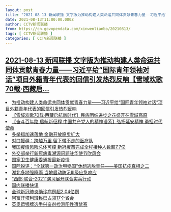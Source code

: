 ```yaml
---
layout: post
title: "2021-08-13 新闻联播 文字版为推动构建人类命运共同体贡献青春力量——习近平给“国际青年领袖对话”项目外籍青年代表的回信引发热烈反响【雪域欢歌70载·西藏启"
date: 2021-08-13T11:00:00.000Z
author: CCTV新闻联播
from: https://cn.govopendata.com/xinwenlianbo/20210813/
tags: [ CCTV新闻联播 ]
categories: [ CCTV新闻联播 ]
---
```

<!--1628852400000-->
[2021-08-13 新闻联播 文字版为推动构建人类命运共同体贡献青春力量——习近平给“国际青年领袖对话”项目外籍青年代表的回信引发热烈反响【雪域欢歌70载·西藏启...](https://cn.govopendata.com/xinwenlianbo/20210813/)
------

<div>
<li><a target="_blank" href="https://cn.govopendata.com/xinwenlianbo/20210813/#252793">为推动构建人类命运共同体贡献青春力量——习近平给“国际青年领袖对话”项目外籍青年代表的回信引发热烈反响</a></li><li><a target="_blank" href="https://cn.govopendata.com/xinwenlianbo/20210813/#252794">【雪域欢歌70载·西藏启航新时代】民族团结进步之花盛开在雪域高原</a></li><li><a target="_blank" href="https://cn.govopendata.com/xinwenlianbo/20210813/#252795">【奋斗百年路 启航新征程 中国共产党人的精神谱系】弘扬延安精神 勇担时代使命</a></li><li><a target="_blank" href="https://cn.govopendata.com/xinwenlianbo/20210813/#252796">多举措加速落地 金融开放稳步扩大</a></li><li><a target="_blank" href="https://cn.govopendata.com/xinwenlianbo/20210813/#252797">对口援疆：跨越万里 留下带不走的医疗队</a></li><li><a target="_blank" href="https://cn.govopendata.com/xinwenlianbo/20210813/#252798">我国疫情风险总体可控 新冠疫苗完成全程接种人数超7.7亿</a></li><li><a target="_blank" href="https://cn.govopendata.com/xinwenlianbo/20210813/#252799">外交部举行新冠病毒溯源问题驻华使节吹风会</a></li><li><a target="_blank" href="https://cn.govopendata.com/xinwenlianbo/20210813/#252800">国家卫生健康委通报最新疫情</a></li><li><a target="_blank" href="https://cn.govopendata.com/xinwenlianbo/20210813/#252801">国际锐评：“全球第一政治甩锅国”休想逃脱责任——美国抗疫真相之二</a></li><li><a target="_blank" href="https://cn.govopendata.com/xinwenlianbo/20210813/#252802">湖北多地强降雨 当地启动防汛Ⅲ级应急响应</a></li><li><a target="_blank" href="https://cn.govopendata.com/xinwenlianbo/20210813/#252803">“西部·联合-2021”演习展开联合实兵行动</a></li><li><a target="_blank" href="https://cn.govopendata.com/xinwenlianbo/20210813/#252804">国内联播快讯</a></li><li><a target="_blank" href="https://cn.govopendata.com/xinwenlianbo/20210813/#252805">全球新冠肺炎确诊病例超2.04亿例</a></li><li><a target="_blank" href="https://cn.govopendata.com/xinwenlianbo/20210813/#252806">阿富汗塔利班称已占领17个省会</a></li><li><a target="_blank" href="https://cn.govopendata.com/xinwenlianbo/20210813/#252807">英奥运银牌选手兴奋剂检测阳性遭禁赛</a></li>
</div>
